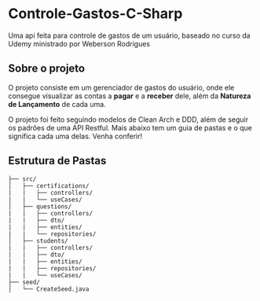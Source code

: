 # Controle-Gastos-C-Sharp

<p>Uma api feita para controle de gastos de um usuário, baseado no curso da Udemy ministrado por Weberson Rodrigues</p>

<h2>Sobre o projeto</h2>
<p>O projeto consiste em um gerenciador de gastos do usuário, onde ele consegue visualizar as contas a <strong>pagar</strong> e a <strong>receber</strong> dele, além da <strong>Natureza de Lançamento</strong> de cada uma. 

<p>O projeto foi feito seguindo modelos de Clean Arch e DDD, além de seguir os padrões de uma API Restful. Mais abaixo tem um guia de pastas e o que significa cada uma delas. Venha conferir!</p>

<h2>Estrutura de Pastas</h2>

```
├── src/ 
│   ├── certifications/
|   |   ├── controllers/
|   |   └── useCases/
│   ├── questions/
|   |   ├── controllers/
|   |   ├── dto/
|   |   ├── entities/
|   |   └── repositories/
│   ├── students/
|   |   ├── controllers/
|   |   ├── dto/
|   |   ├── entities/
|   |   ├── repositories/
|   |   └── useCases/
├── seed/
│   └── CreateSeed.java
```
